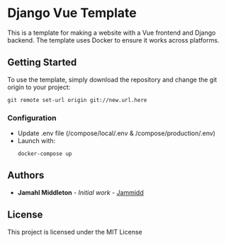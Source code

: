 # Django Vue Template

This is a template for making a website with a Vue frontend and Django backend. The template uses Docker to ensure it works across platforms.

## Getting Started

To use the template, simply download the repository and change the git origin to your project:
```
git remote set-url origin git://new.url.here
```

### Configuration

- Update .env file (/compose/local/.env & /compose/production/.env)
- Launch with:
  ```
  docker-compose up
  ```


## Authors

* **Jamahl Middleton** - *Initial work* - [Jammidd](https://github.com/Jammidd)

## License

This project is licensed under the MIT License
